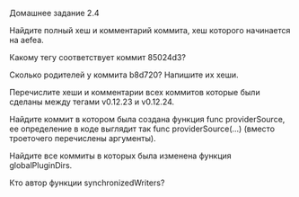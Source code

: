 Домашнее задание 2.4

Найдите полный хеш и комментарий коммита, хеш которого начинается на aefea.

Какому тегу соответствует коммит 85024d3?

Сколько родителей у коммита b8d720? Напишите их хеши.

Перечислите хеши и комментарии всех коммитов которые были сделаны между тегами v0.12.23 и v0.12.24.

Найдите коммит в котором была создана функция func providerSource, ее определение в коде выглядит так func providerSource(...) (вместо троеточего перечислены аргументы).

Найдите все коммиты в которых была изменена функция globalPluginDirs.

Кто автор функции synchronizedWriters?
